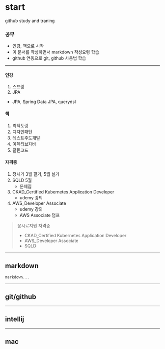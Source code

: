 # start
github study and traning

### 공부
- 인강, 책으로 시작
- 이 문서를 작성하면서 markdown 작성요령 학습
- github 연동으로 git, github 사용법 학습
--------------------------
#### 인강
1. 스프링
2. JPA
  - JPA, Spring Data JPA, querydsl

#### 책
1. 리펙토링
2. 디자인패턴
3. 테스트주도개발
4. 이펙티브자바
5. 클린코드

#### 자격증
1. 정처기 3월 필기, 5월 실기
2. SQLD 5월
    - 문제집
3. CKAD_Certified Kubernetes Application Developer
    - udemy 강의
4. AWS_Developer Associate
   - udemy 강의
   - AWS Associate 덤프
> 응시료지원 자격증
>   - CKAD_Certified Kubernetes Application Developer
>    - AWS_Developer Associate
>    - SQLD

-----------------------
## markdown
```
markdown...
```

-----------------
## git/github

-----------------
## intellij

--------------------
## mac

